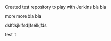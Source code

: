 Created test repository to play with Jenkins
bla bla 

more more bla bla

dslfdsjklfsdljfsélkjfds

test it

